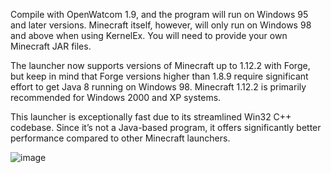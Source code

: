 Compile with OpenWatcom 1.9, and the program will run on Windows 95 and later versions. Minecraft itself, however, will only run on Windows 98 and above when using KernelEx. You will need to provide your own Minecraft JAR files.

The launcher now supports versions of Minecraft up to 1.12.2 with Forge, but keep in mind that Forge versions higher than 1.8.9 require significant effort to get Java 8 running on Windows 98. Minecraft 1.12.2 is primarily recommended for Windows 2000 and XP systems.

This launcher is exceptionally fast due to its streamlined Win32 C++ codebase. Since it’s not a Java-based program, it offers significantly better performance compared to other Minecraft launchers.




![image](https://github.com/user-attachments/assets/79a377fb-a174-4d74-b6ac-c6f2ced25b08)

